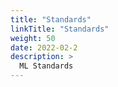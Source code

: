 ```yaml
---
title: "Standards"
linkTitle: "Standards"
weight: 50
date: 2022-02-2
description: >
  ML Standards
---
```

